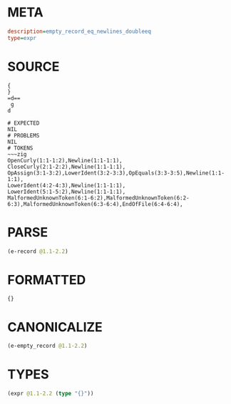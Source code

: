 # META
~~~ini
description=empty_record_eq_newlines_doubleeq
type=expr
~~~
# SOURCE
~~~roc
{
}
=d==
 g
d
~~~
~~~
# EXPECTED
NIL
# PROBLEMS
NIL
# TOKENS
~~~zig
OpenCurly(1:1-1:2),Newline(1:1-1:1),
CloseCurly(2:1-2:2),Newline(1:1-1:1),
OpAssign(3:1-3:2),LowerIdent(3:2-3:3),OpEquals(3:3-3:5),Newline(1:1-1:1),
LowerIdent(4:2-4:3),Newline(1:1-1:1),
LowerIdent(5:1-5:2),Newline(1:1-1:1),
MalformedUnknownToken(6:1-6:2),MalformedUnknownToken(6:2-6:3),MalformedUnknownToken(6:3-6:4),EndOfFile(6:4-6:4),
~~~
# PARSE
~~~clojure
(e-record @1.1-2.2)
~~~
# FORMATTED
~~~roc
{}
~~~
# CANONICALIZE
~~~clojure
(e-empty_record @1.1-2.2)
~~~
# TYPES
~~~clojure
(expr @1.1-2.2 (type "{}"))
~~~
